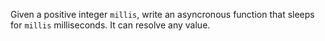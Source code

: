 Given a positive integer `millis`, write an asyncronous function that sleeps for `millis` milliseconds. It can resolve any value.
